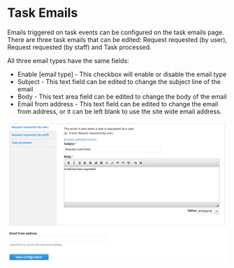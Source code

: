 # Task Emails

Emails triggered on task events can be configured on the task emails page. There are three task emails that can be edited: Request requested \(by user\), Request requested \(by staff\) and Task processed.

All three email types have the same fields:

* Enable \[email type\] - This checkbox will enable or disable the email type
* Subject - This text field can be edited to change the subject line of the email
* Body - This text area field can be edited to change the body of the email 
* Email from address - This text field can be edited to change the email from address, or it can be left blank to use the site wide email address.

![](.gitbook/assets/task-emails.png)

